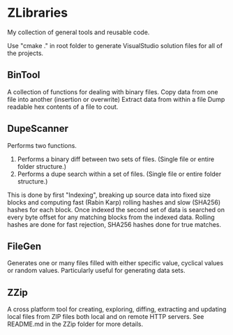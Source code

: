 # ZLibraries

My collection of general tools and reusable code.

Use "cmake ." in root folder to generate VisualStudio solution files for all of the projects.

## BinTool
A collection of functions for dealing with binary files. 
Copy data from one file into another (insertion or overwrite)
Extract data from within a file
Dump readable hex contents of a file to cout.


## DupeScanner
Performs two functions.
1) Performs a binary diff between two sets of files. (Single file or entire folder structure.)
2) Performs a dupe search within a set of files. (Single file or entire folder structure.)

This is done by first "Indexing", breaking up source data into fixed size blocks and computing fast (Rabin Karp) rolling hashes and slow (SHA256) hashes for each block.
Once indexed the second set of data is searched on every byte offset for any matching blocks from the indexed data. Rolling hashes are done for fast rejection, SHA256 hashes done for true matches.

## FileGen
Generates one or many files filled with either specific value, cyclical values or random values. Particularly useful for generating data sets.

## ZZip
A cross platform tool for creating, exploring, diffing, extracting and updating local files from ZIP files both local and on remote HTTP servers. See README.md in the ZZip folder for more details.
